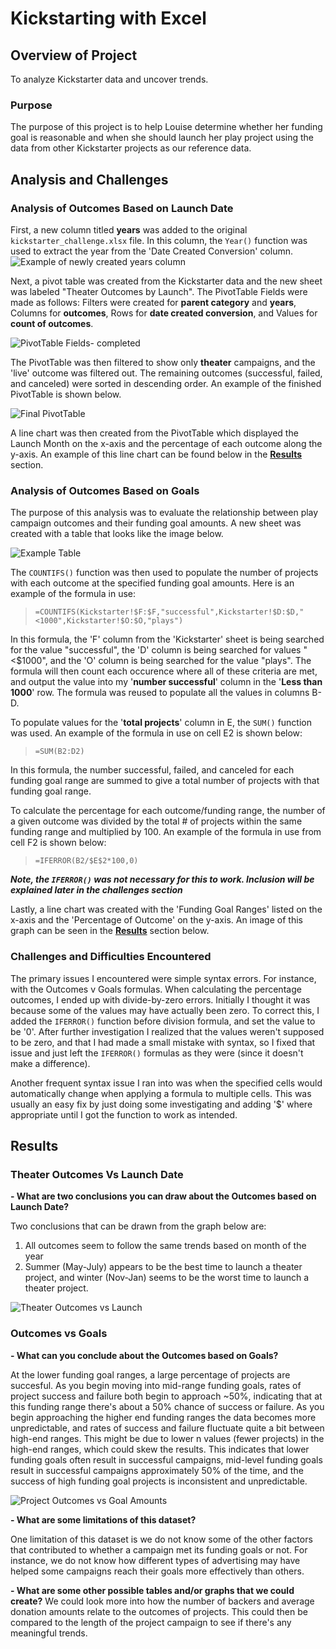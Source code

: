 # Kickstarting with Excel

## Overview of Project
To analyze Kickstarter data and uncover trends.

### Purpose
The purpose of this project is to help Louise determine whether her funding goal is reasonable and when she should launch her play project using the data from other Kickstarter projects as our reference data.

## Analysis and Challenges
### Analysis of Outcomes Based on Launch Date
First, a new column titled **years** was added to the original `kickstarter_challenge.xlsx` file. In this column, the `Year()` function was used to extract the year from the 'Date Created Conversion' column. 
![Example of newly created *years* column](/resources/year-example.png)

Next, a pivot table was created from the Kickstarter data and the new sheet was labeled "Theater Outcomes by Launch". The PivotTable Fields were made as follows: Filters were created for **parent category** and **years**, Columns for **outcomes**, Rows for **date created conversion**, and Values for **count of outcomes**. 

![PivotTable Fields- completed](/resources/PivotTable.png)

The PivotTable was then filtered to show only **theater** campaigns, and the 'live' outcome was filtered out. The remaining outcomes (successful, failed, and canceled) were sorted in descending order. An example of the finished PivotTable is shown below.

![Final PivotTable](/resources/PivotTable-complete.png)

A line chart was then created from the PivotTable which displayed the Launch Month on the x-axis and the percentage of each outcome along the y-axis. An example of this line chart can be found below in the [**Results**](https://github.com/spicyyramen/kickstarter-analysis#results) section.

### Analysis of Outcomes Based on Goals
The purpose of this analysis was to evaluate the relationship between play campaign outcomes and their funding goal amounts. A new sheet was created with a table that looks like the image below.

![Example Table](/resources/play-table.png)

The `COUNTIFS()` function was then used to populate the number of projects with each outcome at the specified funding goal amounts. Here is an example of the formula in use:
>`=COUNTIFS(Kickstarter!$F:$F,"successful",Kickstarter!$D:$D,"<1000",Kickstarter!$O:$O,"plays")`

In this formula, the 'F' column from the 'Kickstarter' sheet is being searched for the value "successful", the 'D' column is being searched for values "<$1000", and the 'O' column is being searched for the value "plays". The formula will then count each occurence where all of these criteria are met, and output the value into my '**number successful**' column in the '**Less than 1000**' row. The formula was reused to populate all the values in columns B-D.

To populate values for the '**total projects**' column in E, the `SUM()` function was used. An example of the formula in use on cell E2 is shown below:
>`=SUM(B2:D2)`

In this formula, the number successful, failed, and canceled for each funding goal range are summed to give a total number of projects with that funding goal range.

To calculate the percentage for each outcome/funding range, the number of a given outcome was divided by the total # of projects within the same funding range and multiplied by 100. An example of the formula in use from cell F2 is shown below:
>`=IFERROR(B2/$E$2*100,0)`

***Note, the `IFERROR()` was not necessary for this to work. Inclusion will be explained later in the challenges section***

Lastly, a line chart was created with the 'Funding Goal Ranges' listed on the x-axis and the 'Percentage of Outcome' on the y-axis. An image of this graph can be seen in the [**Results**](https://github.com/spicyyramen/kickstarter-analysis#results) section below.

### Challenges and Difficulties Encountered
The primary issues I encountered were simple syntax errors. For instance, with the Outcomes v Goals formulas. When calculating the percentage outcomes, I ended up with divide-by-zero errors. Initially I thought it was because some of the values may have actually been zero. To correct this, I added the `IFERROR()` function before division formula, and set the value to be '0'. After further investigation I realized that the values weren't supposed to be zero, and that I had made a small mistake with syntax, so I fixed that issue and just left the `IFERROR()` formulas as they were (since it doesn't make a difference). 

Another frequent syntax issue I ran into was when the specified cells would automatically change when applying a formula to multiple cells. This was usually an easy fix by just doing some investigating and adding '$' where appropriate until I got the function to work as intended.


## Results

### Theater Outcomes Vs Launch Date
**- What are two conclusions you can draw about the Outcomes based on Launch Date?**
	
Two conclusions that can be drawn from the graph below are:

1. All outcomes seem to follow the same trends based on month of the year
2. Summer (May-July) appears to be the best time to launch a theater project, and winter (Nov-Jan) seems to be the worst time to launch a theater project.

![Theater Outcomes vs Launch](/resources/theater_outcomes_vs_launch.png)

### Outcomes vs Goals
**- What can you conclude about the Outcomes based on Goals?**
  
   At the lower funding goal ranges, a large percentage of projects are succesful. As you begin moving into mid-range funding goals, rates of project success and failure both begin to approach ~50%, indicating that at this funding range there's about a 50% chance of success or failure. As you begin approaching the higher end funding ranges the data becomes more unpredictable, and rates of success and failure fluctuate quite a bit between high-end ranges. This might be due to lower n values (fewer projects) in the high-end ranges, which could skew the results. This indicates that lower funding goals often result in successful campaigns, mid-level funding goals result in successful campaigns approximately 50% of the time, and the success of high funding goal projects is inconsistent and unpredictable.

![Project Outcomes vs Goal Amounts](/resources/outcomes_vs_goals.png)

**- What are some limitations of this dataset?**
   
One limitation of this dataset is we do not know some of the other factors that contributed to whether a campaign met its funding goals or not. For instance, we do not know how different types of advertising may have helped some campaigns reach their goals more effectively than others. 

**- What are some other possible tables and/or graphs that we could create?**
We could look more into how the number of backers and average donation amounts relate to the outcomes of projects. This could then be compared to the length of the project campaign to see if there's any meaningful trends.









